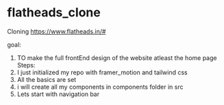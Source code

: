 # flatheads_clone
 Cloning https://www.flatheads.in/#

goal:
1) TO make the full frontEnd design of the website atleast the home page
Steps:
1) I just initialized my repo with framer_motion and tailwind css
2) All the basics are set
3) i will create all my components in components folder in src
4) Lets start with navigation bar

